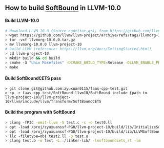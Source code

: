 ## How to build [SoftBound](https://acg.cis.upenn.edu/papers/pldi09_softbound.pdf) in LLVM-10.0 

#### Build LLVM-10.0

```bash
# download LLVM 10.0 (Source code(tar.gz)) from https://github.com/llvm/llvm-project/releases/tag/llvmorg-10.0.0
> wget https://github.com/llvm/llvm-project/archive/refs/tags/llvmorg-10.0.0.tar.gz
> tar -vxf llvmorg-10.0.0.tar.gz
> mv llvmorg-10.0.0 llvm-project-10
# build LLVM (reference: https://llvm.org/docs/GettingStarted.html)
> cd llvm-project-10
> mkdir build && cd build
> cmake -G "Unix Makefiles" -DCMAKE_BUILD_TYPE=Release -DLLVM_ENABLE_PROJECTS="clang;compiler-rt" ../llvm
> make 
```

#### Build SoftBoundCETS pass

```
> git clone git@github.com:zyuxuan0115/faas-cpp-test.git
> cp -r faas-cpp-test/SoftBound-llvm10/SoftBound-include {path to llvm-project-10}/llvm-project-10/llvm/include/llvm/Transform/SoftBoundCETS
```

#### Build the program with SoftBound

```bash
> clang -fPIC -emit-llvm -S test.c -c -o test0.ll
> opt -load /proj/zyuxuanssf-PG0/llvm-project-10/build/lib/InitializeSoftBoundCETS.so -InitializeSoftBoundCETS test0.ll -S -o test1.ll
> opt -load /proj/zyuxuanssf-PG0/llvm-project-10/build/lib/LLVMSoftBoundCETS.so -SoftBoundCETSPass test1.ll -S -o test2.ll
> llc -filetype=obj test2.ll -o test.o
> clang test.o -o test -L../linker-lib/ -lsoftboundcets_rt -lm
```
